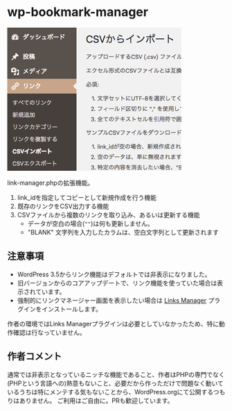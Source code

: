 # wp-bookmark-manager

![スクリーンショット](./screenshot.png)

link-manager.phpの拡張機能。

1. link_idを指定してコピーとして新規作成を行う機能
2. 既存のリンクをCSV出力する機能
3. CSVファイルから複数のリンクを取り込み、あるいは更新する機能
    - データが空白の場合(`""`)は何も更新しません。
    - "BLANK" 文字列を入力したカラムは、空白文字列として更新されます

## 注意事項

- WordPress 3.5からリンク機能はデフォルトでは非表示になりました。
- 旧バージョンからのコアアップデートで、リンク機能を使っていた場合は表示されています。
- 強制的にリンクマネージャー画面を表示したい場合は [Links Manager](https://wordpress.org/plugins/link-manager/) プラグインをインストールします。

作者の環境ではLinks Managerプラグインは必要としていなかったため、特に動作確認は行なっていません。

## 作者コメント

通常では非表示となっているニッチな機能であること、作者はPHPの専門でなく(PHPという言語への)熱意もないこと、必要だから作っただけで問題なく動いているうちは特にメンテする気もないことから、WordPress.orgにて公開するつもりはありません。
ご利用はご自由に。PRも歓迎しています。
